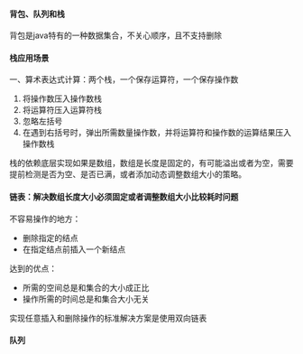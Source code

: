 #### 背包、队列和栈

背包是java特有的一种数据集合，不关心顺序，且不支持删除



#### 栈应用场景

一、算术表达式计算：两个栈，一个保存运算符，一个保存操作数

1. 将操作数压入操作数栈
2. 将运算符压入运算符栈
3. 忽略左括号
4. 在遇到右括号时，弹出所需数量操作数，并将运算符和操作数的运算结果压入操作数栈

栈的依赖底层实现如果是数组，数组是长度是固定的，有可能溢出或者为空，需要提前检测是否为空、是否已满，或者添加动态调整数组大小的策略。



#### 链表：解决数组长度大小必须固定或者调整数组大小比较耗时问题

不容易操作的地方：

- 删除指定的结点
- 在指定结点前插入一个新结点

达到的优点：

- 所需的空间总是和集合的大小成正比
- 操作所需的时间总是和集合大小无关

实现任意插入和删除操作的标准解决方案是使用双向链表



#### 队列



